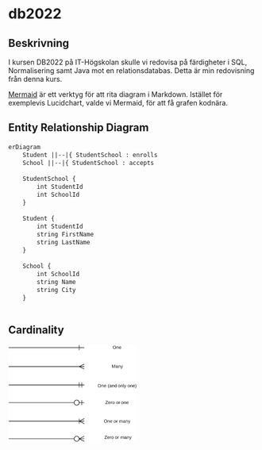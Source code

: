 # db2022

## Beskrivning

I kursen DB2022 på IT-Högskolan skulle vi redovisa på färdigheter i SQL, Normalisering samt Java mot en relationsdatabas. Detta är min redovisning från denna kurs.

[Mermaid](https://mermaid-js.github.io/mermaid/#/entityRelationshipDiagram) är ett verktyg för att rita diagram i Markdown. Istället för exemplevis Lucidchart, valde vi Mermaid, för att få grafen kodnära.


## Entity Relationship Diagram

```mermaid
erDiagram
    Student ||--|{ StudentSchool : enrolls
    School ||--|{ StudentSchool : accepts
    
    StudentSchool {
        int StudentId
        int SchoolId
    }
    
    Student {
        int StudentId
        string FirstName
        string LastName
    }
    
    School {
        int SchoolId
        string Name
        string City
    }
    
```

## Cardinality

![Cardinality](cardinality-1.png)
